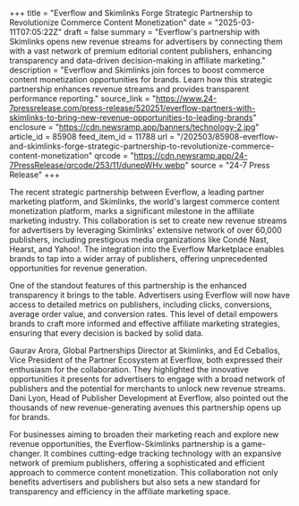 +++
title = "Everflow and Skimlinks Forge Strategic Partnership to Revolutionize Commerce Content Monetization"
date = "2025-03-11T07:05:22Z"
draft = false
summary = "Everflow's partnership with Skimlinks opens new revenue streams for advertisers by connecting them with a vast network of premium editorial content publishers, enhancing transparency and data-driven decision-making in affiliate marketing."
description = "Everflow and Skimlinks join forces to boost commerce content monetization opportunities for brands. Learn how this strategic partnership enhances revenue streams and provides transparent performance reporting."
source_link = "https://www.24-7pressrelease.com/press-release/520251/everflow-partners-with-skimlinks-to-bring-new-revenue-opportunities-to-leading-brands"
enclosure = "https://cdn.newsramp.app/banners/technology-2.jpg"
article_id = 85908
feed_item_id = 11788
url = "/202503/85908-everflow-and-skimlinks-forge-strategic-partnership-to-revolutionize-commerce-content-monetization"
qrcode = "https://cdn.newsramp.app/24-7PressRelease/qrcode/253/11/dunepWHv.webp"
source = "24-7 Press Release"
+++

<p>The recent strategic partnership between Everflow, a leading partner marketing platform, and Skimlinks, the world's largest commerce content monetization platform, marks a significant milestone in the affiliate marketing industry. This collaboration is set to create new revenue streams for advertisers by leveraging Skimlinks' extensive network of over 60,000 publishers, including prestigious media organizations like Condé Nast, Hearst, and Yahoo!. The integration into the Everflow Marketplace enables brands to tap into a wider array of publishers, offering unprecedented opportunities for revenue generation.</p><p>One of the standout features of this partnership is the enhanced transparency it brings to the table. Advertisers using Everflow will now have access to detailed metrics on publishers, including clicks, conversions, average order value, and conversion rates. This level of detail empowers brands to craft more informed and effective affiliate marketing strategies, ensuring that every decision is backed by solid data.</p><p>Gaurav Arora, Global Partnerships Director at Skimlinks, and Ed Ceballos, Vice President of the Partner Ecosystem at Everflow, both expressed their enthusiasm for the collaboration. They highlighted the innovative opportunities it presents for advertisers to engage with a broad network of publishers and the potential for merchants to unlock new revenue streams. Dani Lyon, Head of Publisher Development at Everflow, also pointed out the thousands of new revenue-generating avenues this partnership opens up for brands.</p><p>For businesses aiming to broaden their marketing reach and explore new revenue opportunities, the Everflow-Skimlinks partnership is a game-changer. It combines cutting-edge tracking technology with an expansive network of premium publishers, offering a sophisticated and efficient approach to commerce content monetization. This collaboration not only benefits advertisers and publishers but also sets a new standard for transparency and efficiency in the affiliate marketing space.</p>